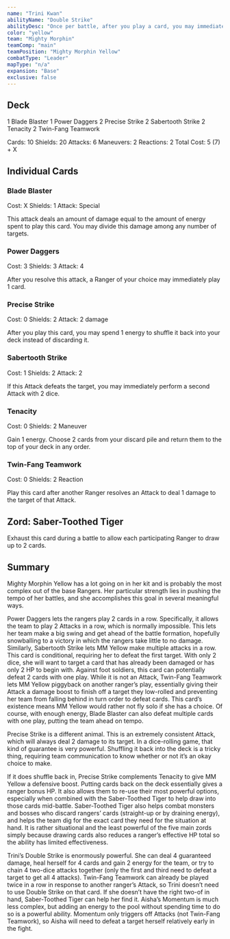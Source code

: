 ```yaml
---
name: "Trini Kwan"
abilityName: "Double Strike"
abilityDesc: "Once per battle, after you play a card, you may immediately play another card with the same name."
color: "yellow"
team: "Mighty Morphin"
teamComp: "main"
teamPosition: "Mighty Morphin Yellow"
combatType: "Leader"
mapType: "n/a"
expansion: "Base"
exclusive: false
---
```


## Deck

1 Blade Blaster 1 Power Daggers 2 Precise Strike 2 Sabertooth Strike 2 Tenacity 2 Twin-Fang Teamwork

Cards: 10 Shields: 20 Attacks: 6 Maneuvers: 2 Reactions: 2 Total Cost: 5 (7) + X

## Individual Cards

### Blade Blaster

Cost: X Shields: 1 Attack: Special

This attack deals an amount of damage equal to the amount of energy spent to play this card. You may divide this damage among any number of targets.

### Power Daggers

Cost: 3 Shields: 3 Attack: 4

After you resolve this attack, a Ranger of your choice may immediately play 1 card.

### Precise Strike

Cost: 0 Shields: 2 Attack: 2 damage

After you play this card, you may spend 1 energy to shuffle it back into your deck instead of discarding it.

### Sabertooth Strike

Cost: 1 Shields: 2 Attack: 2

If this Attack defeats the target, you may immediately perform a second Attack with 2 dice.

### Tenacity

Cost: 0 Shields: 2 Maneuver

Gain 1 energy. Choose 2 cards from your discard pile and return them to the top of your deck in any order.

### Twin-Fang Teamwork

Cost: 0 Shields: 2 Reaction

Play this card after another Ranger resolves an Attack to deal 1 damage to the target of that Attack.

## Zord: Saber-Toothed Tiger

Exhaust this card during a battle to allow each participating Ranger to draw up to 2 cards.

## Summary

Mighty Morphin Yellow has a lot going on in her kit and is probably the most complex out of the base Rangers. Her particular strength lies in pushing the tempo of her battles, and she accomplishes this goal in several meaningful ways.

Power Daggers lets the rangers play 2 cards in a row. Specifically, it allows the team to play 2 Attacks in a row, which is normally impossible. This lets her team make a big swing and get ahead of the battle formation, hopefully snowballing to a victory in which the rangers take little to no damage. Similarly, Sabertooth Strike lets MM Yellow make multiple attacks in a row. This card is conditional, requiring her to defeat the first target. With only 2 dice, she will want to target a card that has already been damaged or has only 2 HP to begin with. Against foot soldiers, this card can potentially defeat 2 cards with one play. While it is not an Attack, Twin-Fang Teamwork lets MM Yellow piggyback on another ranger’s play, essentially giving their Attack a damage boost to finish off a target they low-rolled and preventing her team from falling behind in turn order to defeat cards. This card’s existence means MM Yellow would rather not fly solo if she has a choice. Of course, with enough energy, Blade Blaster can also defeat multiple cards with one play, putting the team ahead on tempo.

Precise Strike is a different animal. This is an extremely consistent Attack, which will always deal 2 damage to its target. In a dice-rolling game, that kind of guarantee is very powerful. Shuffling it back into the deck is a tricky thing, requiring team communication to know whether or not it’s an okay choice to make.

If it does shuffle back in, Precise Strike complements Tenacity to give MM Yellow a defensive boost. Putting cards back on the deck essentially gives a ranger bonus HP. It also allows them to re-use their most powerful options, especially when combined with the Saber-Toothed Tiger to help draw into those cards mid-battle. Saber-Toothed Tiger also helps combat monsters and bosses who discard rangers’ cards (straight-up or by draining energy), and helps the team dig for the exact card they need for the situation at hand. It is rather situational and the least powerful of the five main zords simply because drawing cards also reduces a ranger’s effective HP total so the ability has limited effectiveness.

Trini’s Double Strike is enormously powerful. She can deal 4 guaranteed damage, heal herself for 4 cards and gain 2 energy for the team, or try to chain 4 two-dice attacks together (only the first and third need to defeat a target to get all 4 attacks). Twin-Fang Teamwork can already be played twice in a row in response to another ranger’s Attack, so Trini doesn’t need to use Double Strike on that card. If she doesn’t have the right two-of in hand, Saber-Toothed Tiger can help her find it. Aisha’s Momentum is much less complex, but adding an energy to the pool without spending time to do so is a powerful ability. Momentum only triggers off Attacks (not Twin-Fang Teamwork), so Aisha will need to defeat a target herself relatively early in the fight.

<!--stackedit_data:
eyJoaXN0b3J5IjpbLTE1NDM4MzE1ODcsMTYyNDEyMTAyNSw0Nz
E1ODAzNzddfQ==
-->
